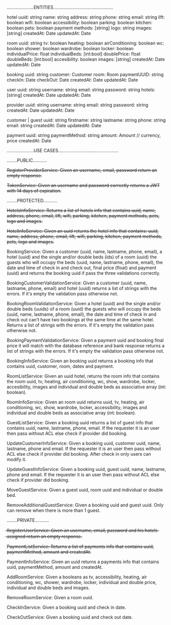 .....................ENTITIES...............................................

hotel
	uuid: string
	name: string
	address: string
	phone: string
	email: string
	lift: boolean
	wifi: boolean
	accessibility: boolean
	parking: boolean
	kitchen: boolean
	pets: boolean
	payment methods: [string]
	logo: string
	images: [string]
	createdAt: Date
	updatedAt: Date

room
	uuid: string
	tv: boolean
	heating: boolean
	airConditioning: boolean
	wc: boolean
	shower: boolean
	wardrobe: boolean
	locker: boolean
	individualPrice: float
	individualBeds: [int:bool]
	doublePrice: float
	doubleBeds: [int:bool]
	accesibility: boolean
	images: [string]
	createdAt: Date
	updatedAt: Date

booking
	uuid: string
	customer: Customer
	room: Room
	paymentUUID: string
	checkIn: Date
	checkOut: Date
	createdAt: Date
	updatedAt: Date

user
	uuid: string
	username: string
	email: string
	password: string
	hotels: [string]
	createdAt: Date
	updatedAt: Date

provider
	uuid: string
	username: string
	email: string
	password: string
	createdAt: Date
	updatedAt: Date

customer | guest
	uuid: string
	firstname: string
	lastname: string
	phone: string
	email: string
	createdAt: Date
	updatedAt: Date

payment
	uuid: string
	paymentMethod: string
	amount: Amount // currency, price
	createdAt: Date

.....................USE CASES...............................................

........PUBLIC...........

~~RegisterProviderService: Given an username, email, password return an empty response.~~

~~TokenService: Given an username and password correctly returns a JWT with 14 days of expiration.~~

........PROTECTED...........

~~HotelsInfoService: Returns a list of hotels info that contains uuid, name, address, phone, email, lift, wifi, parking, kitchen, payment methods, pets, logo and images.~~

~~HotelInfoService: Given an uuid returns the hotel info that contains: uuid, name, address, phone, email, lift, wifi, parking, kitchen, payment methods, pets, logo and images.~~

BookingService: Given a customer (uuid, name, lastname, phone, email), a hotel (uuid) and the single and/or double beds (ids) of a room (uuid) the guests who will occupy the beds (uuid, name, lastname, phone, email), the date and time of check in and check out, final price (float) and payment (uuid) and returns the booking uuid if pass the three validations correctly.

BookingCustomerValidationService: Given a customer (uuid, name, lastname, phone, email) and hotel (uuid) returns a list of strings with the errors. If it's empty the validation pass otherwise not.

BookingRoomValidationService: Given a hotel (uuid) and the single and/or double beds (uuids) of a room (uuid) the guests who will occupy the beds (uuid, name, lastname, phone, email), the date and time of check in and check out can't have two bookings at the same time at the same hotel. Returns a list of strings with the errors. If it's empty the validation pass otherwise not.

BookingPaymentValidationService: Given a payment uuid and booking final price it will match with the database reference and bank response returns a list of strings with the errors. If it's empty the validation pass otherwise not.

BookingInfoService: Given an booking uuid returns a booking info that contains uuid, customer, room, dates and payment.

RoomListService: Given an uuid hotel, returns the room info that contains the room uuid, tv, heating, air conditioning, wc, show, wardrobe, locker, accesibility, images and individual and double beds as associative array (int: boolean).

RoomInfoService: Given an room uuid returns uuid, tv, heating, air conditioning, wc, show, wardrobe, locker, accessibility, images and individual and double beds as associative array (int: boolean).

GuestListService: Given a booking uuid returns a list of guest info that contains uuid, name, lastname, phone, email. If the requester it is an user then pass without ACL else check if provider did booking.

UpdateCustomerInfoService: Given a booking uuid, customer uuid, name, lastname, phone and email. If the requester it is an user then pass without ACL else check if provider did booking. After check in only users can modify it.

UpdateGuestInfoService: Given a booking uuid, guest uuid, name, lastname, phone and email. If the requester it is an user then pass without ACL else check if provider did booking.

MoveGuestService: Given a guest uuid, room uuid and individual or double bed.

RemoveAdditionalGuestService: Given a booking uuid and guest uuid. Only can remove when there is more than 1 guest.

........PRIVATE...........

~~̶R̶e̶g̶i̶s̶t̶e̶r̶U̶s̶e̶r̶S̶e̶r̶v̶i̶c̶e̶:̶ ̶G̶i̶v̶e̶n̶ ̶a̶n̶ ̶u̶s̶e̶r̶n̶a̶m̶e̶,̶ ̶e̶m̶a̶i̶l̶,̶ ̶p̶a̶s̶s̶w̶o̶r̶d̶ ̶a̶n̶d̶ ̶h̶i̶s̶ ̶h̶o̶t̶e̶l̶s̶ ̶a̶s̶s̶i̶g̶n̶e̶d̶ ̶r̶e̶t̶u̶r̶n̶ ̶a̶n̶ ̶e̶m̶p̶t̶y̶ ̶r̶e̶s̶p̶o̶n̶s̶e̶.~~

~~PaymentListService: Returns a list of payments info that contains uuid, paymentMethod, amount and createdAt.~~

PaymentInfoService: Given an uuid returns a payments info that contains uuid, paymentMethod, amount and createdAt.

AddRoomService: Given a booleans as tv, accessibility, heating, air conditioning, wc, shower, wardrobe, locker, individual and double price, individual and double beds and images.

RemoveRoomService: Given a room uuid.

CheckInService: Given a booking uuid and check in date.

CheckOutService: Given a booking uuid and check out date.
